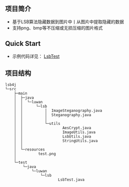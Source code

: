 ## 项目简介

- 基于LSB算法隐藏数据到图片中丨从图片中提取隐藏的数据
- 支持png、bmp等不压缩或无损压缩的图片格式

## Quick Start

- 示例代码详见： [LsbTest](https://github.com/NaraLuwan/sm2sm3sm4/blob/master/src/test/java/com/luwan/github/sm/SmTest.java)

## 项目结构
```text
lsb4j
└─src
    ├─main
    │  ├─java
    │  │  └─luwan
    │  │      └─lsb
    │  │          │  ImageSteganography.java
    │  │          │  Steganography.java
    │  │          │
    │  │          └─utils
    │  │                  AesCrypt.java
    │  │                  ImageUtils.java
    │  │                  LsbUtils.java
    │  │                  StringUtils.java
    │  │
    │  └─resources
    │          test.png
    │
    └─test
        └─java
            └─luwan
                └─lsb
                        LsbTest.java
```